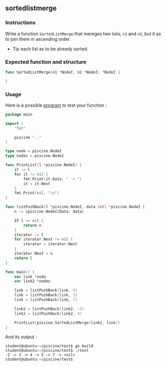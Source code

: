 ## sortedlistmerge

### Instructions

Write a function `SortedListMerge` that mereges two lists, `n1` and `n2`, but it as to join them in ascending order.

- Tip each list as to be already sorted.

### Expected function and structure

```go
func SortedListMerge(n1 *NodeI, n2 *NodeI) *NodeI {

}
```

### Usage

Here is a possible [program](TODO-LINK) to test your function :

```go
package main

import (
	"fmt"

	piscine ".."
)

type node = piscine.NodeI
type nodes = piscine.NodeI

func PrintList(l *piscine.NodeI) {
	it := l
	for it != nil {
		fmt.Print(it.Data, " -> ")
		it = it.Next
	}
	fmt.Print(nil, "\n")
}

func listPushBack(l *piscine.NodeI, data int) *piscine.NodeI {
	n := &piscine.NodeI{Data: data}

	if l == nil {
		return n
	}
	iterator := l
	for iterator.Next != nil {
		iterator = iterator.Next
	}
	iterator.Next = n
	return l
}

func main() {
	var link *node
	var link2 *nodes

	link = listPushBack(link, 5)
	link = listPushBack(link, 3)
	link = listPushBack(link, 7)

	link2 = listPushBack(link2, -2)
	link2 = listPushBack(link2, 4)

	PrintList(piscine.SortedListMerge(link2, link))
}

```

And its output :

```console
student@ubuntu:~/piscine/test$ go build
student@ubuntu:~/piscine/test$ ./test
-2 -> 3 -> 4 -> 5 -> 7 -> <nil>
student@ubuntu:~/piscine/test$
```
